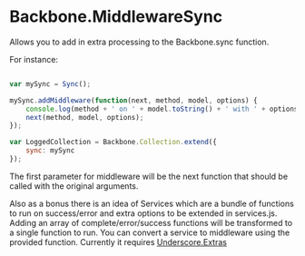 # Backbone.MiddlewareSync #

Allows you to add in extra processing to the Backbone.sync function.

For instance:

```javascript

var mySync = Sync();

mySync.addMiddleware(function(next, method, model, options) {
	console.log(method + ' on ' + model.toString() + ' with ' + options);
	next(method, model, options);
});

var LoggedCollection = Backbone.Collection.extend({
	sync: mySync
});

```

The first parameter for middleware will be the next function that should be called with the original arguments.

Also as a bonus there is an idea of Services which are a bundle of functions to run on success/error and extra options to be extended in services.js. Adding an array of complete/error/success functions will be transformed to a single function to run. You can convert a service to middleware using the provided function. Currently it requires [Underscore.Extras](https://github.com/rhysbrettbowen/Underscore.Extras)